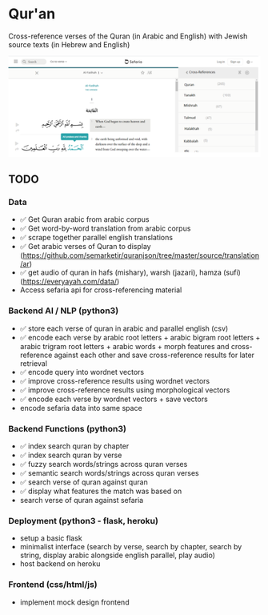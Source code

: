 # Qur'an
Cross-reference verses of the  Quran (in Arabic and English) with Jewish source texts (in Hebrew and English)

![](design/interface.png)


## TODO

### Data
- ✅ Get Quran arabic from arabic corpus
- ✅ Get word-by-word translation from arabic corpus
- ✅ scrape together parallel english translations 
- ✅ Get arabic verses of Quran to display (https://github.com/semarketir/quranjson/tree/master/source/translation/ar)
- ✅ get audio of quran in hafs (mishary), warsh (jazari), hamza (sufi) (https://everyayah.com/data/)
- Access sefaria api for cross-referencing material

### Backend AI / NLP (python3)
- ✅ store each verse of quran in arabic and parallel english (csv)
- ✅ encode each verse by arabic root letters + arabic bigram root letters + arabic trigram root letters + arabic words + morph features and cross-reference against each other and save cross-reference results for later retrieval
- ✅ encode query into wordnet vectors
- ✅ improve cross-reference results using wordnet vectors 
- ✅ improve cross-reference results using morphological vectors
- ✅ encode each verse by wordnet vectors + save vectors
- encode sefaria data into same space

### Backend Functions (python3)
- ✅ index search quran by chapter
- ✅ index search quran by verse
- ✅ fuzzy search words/strings across quran verses
- ✅ semantic search words/strings across quran verses
- ✅ search verse of quran against quran 
- ✅ display what features the match was based on 
- search verse of quran against sefaria

### Deployment (python3 - flask, heroku)
- setup a basic flask
- minimalist interface (search by verse, search by chapter, search by string, display arabic alongside english parallel, play audio)
- host backend on heroku

### Frontend (css/html/js)
- implement mock design frontend